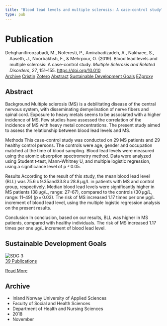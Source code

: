 ```yaml
---
title: "Blood lead levels and multiple sclerosis: A case-control study"
type: pub
---
```

<h1>Publication</h1>
<article id="csl-bib-container-5T5GB4Z6" class="csl-bib-container">
  <div class="csl-bib-body" style="line-height: 1.35; padding-left: 1em; text-indent:-1em;">
  <div class="csl-entry">Dehghanifiroozabadi, M., Noferesti, P., Amirabadizadeh, A., Nakhaee, S., Aaseth, J., Noorbakhsh, F., &amp; Mehrpour, O. (2019). Blood lead levels and multiple sclerosis: A case-control study. <i>Multiple Sclerosis and Related Disorders</i>, <i>27</i>, 151&#x2013;155. <a href="https://doi.org/10.010">https://doi.org/10.010</a></div>
</div>
  <div class="csl-bib-buttons">
    <a href="#taxonomy-article-5T5GB4Z6" class="csl-bib-button">Archive</a>
    <a href="https://app.cristin.no/results/show.jsf?id=1627922" alt="Cristin URL" class="csl-bib-button">Cristin</a>
    <a href="http://zotero.org/groups/5022929/items/5T5GB4Z6" alt="Zotero URL" class="csl-bib-button">Zotero</a>
    <a href="#abstract-article-5T5GB4Z6" class="csl-bib-button">Abstract</a>
    <a href="#sdg-article-5T5GB4Z6" class="csl-bib-button">Sustainable Development Goals</a>
    <a href="http://ezproxy.inn.no/login?url=https://doi.org/10.010" class="csl-bib-button">EZproxy</a>
  </div>
  <div id="csl-bib-meta-container-5T5GB4Z6"></div>
</article>
<div id="csl-bib-meta-5T5GB4Z6" class="csl-bib-meta">
  <article id="abstract-article-5T5GB4Z6" class="abstract-article">
    <h1>Abstract</h1>
    Background 
Multiple sclerosis (MS) is a debilitating disease of the central nervous system, with disseminating demyelination of nerve fibers and spinal cord. Exposure to heavy metals seems to be associated with a higher incidence of MS. Few studies have assessed the correlation of the incidence of MS with heavy metal concentrations. The present study aimed to assess the relationship between blood lead levels and MS. 
 
Methods 
This case-control study was conducted on 29 MS patients and 29 healthy control persons. The controls were age, gender and occupation matched at the time of blood sampling. Blood lead levels were measured using the atomic absorption spectrometry method. Data were analyzed using Student t-test, Mann-Whitney U, and multiple logistic regression, using a significance level of p ˂ 0.05. 
 
Results 
According to the result of this study, the mean blood lead level (BLL) was 75.6 ± 9.35and33.8 ± 28.8 µg/L in patients with MS and control group, respectively. Median blood lead levels were significantly higher in MS patients (38 µg/L, range: 27–67), compared to the controls (30 µg/L, range: 11–49) (p = 0.03). The risk of MS increased 1.17 times per one µg/L increment of blood lead level, using the multiple logistic regression analysis on the present results. 
 
Conclusion 
In conclusion, based on our results, BLL was higher in MS patients, compared with healthy individuals. The risk of MS increased 1.17 times per one µg/L increment of blood lead level.
  </article>
  <article id="sdg-article-5T5GB4Z6" class="sdg-article">
    <h1>Sustainable Development Goals</h1>
    <div class="sdg-container"><div id="sdg3" class="sdg">
<img src="{{< params subfolder >}}images/sdg/sdg03_en.png" class="image" alt="SDG 3">
<div class="sdg-overlay">
<a href="{{< params subfolder >}}en/archive/?sdg=3#archive" class="sdg-publication-count"><span>39</span> Publications</a>
<p><a href="https://sdgs.un.org/goals/goal3" class="sdg-read-more">Read More</a></p>
</div>
</div></div>
  </article>
  <article id="taxonomy-article-5T5GB4Z6" class="taxonomy-article">
    <h1>Archive</h1>
    <ul>
      <li>Inland Norway University of Applied Sciences</li>
      <li>Faculty of Social and Health Sciences</li>
      <li>Department of Health and Nursing Sciences</li>
      <li>2018</li>
      <li>November</li>
    </ul>
  </article>
</div>
